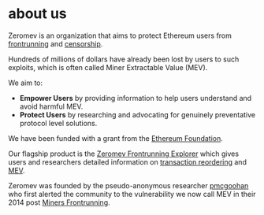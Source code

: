 # about us

Zeromev is an organization that aims to protect Ethereum users from [frontrunning](#frontrunning) and [censorship](#censorship).

Hundreds of millions of dollars have already been lost by users to such exploits, which is often called Miner Extractable Value (MEV).

We aim to:

*   __Empower Users__ by providing information to help users understand and avoid harmful MEV.
*   __Protect Users__ by researching and advocating for genuinely preventative protocol level solutions.

We have been funded with a grant from the [Ethereum Foundation](https://www.ethereum.org).

Our flagship product is the [Zeromev Frontrunning Explorer](#frontrunning-explorer) which gives users and researchers detailed information on [transaction reordering](#transaction-reordering) and [MEV](#miner-extractable-value).

Zeromev was founded by the pseudo-anonymous researcher [pmcgoohan](https://twitter.com/pmcgoohanCrypto) who first alerted the community to the vulnerability we now call MEV in their 2014 post [Miners Frontrunning](https://www.reddit.com/r/ethereum/comments/2d84yv/miners_frontrunning).
